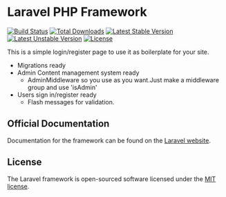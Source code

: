 # Laravel PHP Framework

[![Build Status](https://travis-ci.org/laravel/framework.svg)](https://travis-ci.org/laravel/framework)
[![Total Downloads](https://poser.pugx.org/laravel/framework/d/total.svg)](https://packagist.org/packages/laravel/framework)
[![Latest Stable Version](https://poser.pugx.org/laravel/framework/v/stable.svg)](https://packagist.org/packages/laravel/framework)
[![Latest Unstable Version](https://poser.pugx.org/laravel/framework/v/unstable.svg)](https://packagist.org/packages/laravel/framework)
[![License](https://poser.pugx.org/laravel/framework/license.svg)](https://packagist.org/packages/laravel/framework)

This is a simple login/register page to use it as boilerplate for your site.<br />
* Migrations ready<br />
* Admin Content management system ready<br />
	* AdminMiddleware so you use as you want.Just make a middleware group and use 'isAdmin'<br />
* Users sign in/register ready<br />
 	* Flash messages for validation.<br />
 	
## Official Documentation

Documentation for the framework can be found on the [Laravel website](http://laravel.com/docs).



## License

The Laravel framework is open-sourced software licensed under the [MIT license](http://opensource.org/licenses/MIT).
